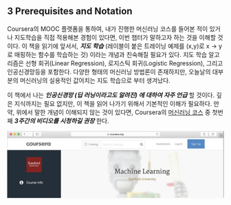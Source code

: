 ## 3 Prerequisites and Notation

Coursera의 MOOC 플랫폼을 통하여, 내가 진행한 머신러닝 코스를 들어본 적이 있거나 지도학습을 직접 적용해본 경험이 있다면, 이번 챕터가 말하고자 하는 것을 이해할 것이다. 이 책을 읽기에 앞서서, ***지도 학습*** (레이블이 붙은 트레이닝 예제를 (x,y)로 x -> y 로 매핑하는 함수를 학습하는 것) 이라는 개념과 친숙해질 필요가 있다. 지도 학습 알고리즘은 선형 회귀(Linear Regression), 로지스틱 회귀(Logistic Regression), 그리고 인공신경망등을 포함한다. 다양한 형태의 머신러닝 방법론이 존재하지만, 오늘날의 대부분의 머신러닝의 실용적인 값어치는 지도 학습으로 부터 생겨났다.

이 책에서 나는 ***인공신경망 (딥 러닝이라고도 알려진) 에 대하여 자주 언급*** 할 것이다. 깊은 지식까지는 필요 없지만, 이 책을 읽어 나가기 위해서 기본적인 이해가 필요하다. 만약, 위에서 말한 개념이 이해되지 않는 것이 있다면, Coursera의 [머신러닝 코스](​http://ml-class.org) 중 첫번째 ***3주간의 비디오를 시청하길 권장*** 한다.

<div style="text-align:center;">
  <img src='../img/3_1.png' style="text-align: center;" />
</div>
